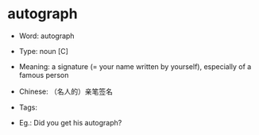 # autograph

- Word: autograph

- Type: noun [C]
- Meaning: a signature (= your name written by yourself), especially of a famous person
- Chinese: （名人的）亲笔签名
- Tags: 
- Eg.: Did you get his autograph?

